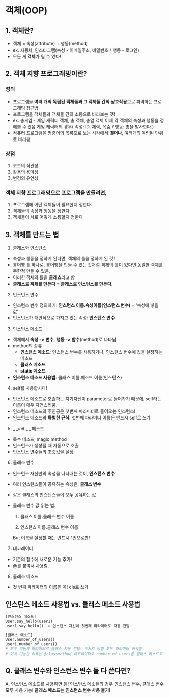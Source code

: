 # 객체(OOP)

## 1. 객체란?

- 객체 = 속성(attribute) + 행동(method)
- ex. 자동차, 인스타그램(속성 - 이메일주소, 비밀번호 / 행동 - 로그인)
- 모든 게 **객체**가 될 수 있다!

## 2. 객체 지향 프로그래밍이란?

### 정의

- 프로그램을 **여러 개의 독립된 객체들과 그 객체들 간의 상호작용**으로 파악하는 프로그래밍 접근법
- 프로그램을 객체들과 객체들 간의 소통으로 바라보는 것!
- ex. 총게임 - 게임 캐릭터 객체, 총 객체, 총알 객체 
  이제 각 객체의 속성과 행동을 정해볼 수 있음
  게임 캐릭터의 경우( 속성:  ID, 체력, 목숨 / 행동: 총을 발사한다.) 
- 컴퓨터 프로그램을 명령어의 목록으로 보는 시각에서 **벗어나**, 여러개의 독립된 단위로 바라봄

### 장점

1. 코드의 직관성
2. 활용의 용이성
3. 변경의 유연성

### 객체 지향 프로그래밍으로 프로그램을 만들려면, 

1. 프로그램에 어떤 객체들이 필요한지 정한다.
2. 객체들의 속성과 행동을 정한다.
3. 객체들이 서로 어떻게 소통할지 정한다

## 3. 객체를 만드는 법

1) 클래스와 인스턴스 

- 속성과 행동을 정하게 된다면, 객체의 틀을 정하게 된 것!
- 붕어빵 틀 하나로, 붕어빵을 만들 수 있는 것처럼 객체의 틀이 있다면 동일한 객체를 무한정 만들 수 있음. 
- 이러한 객체의 틀을 **클래스**라고 함
- **클래스로 객체를 만든다 = 클래스로 인스턴스를 만든다.**

2) 인스턴스 변수 

- 인스턴스 변수 정의하기: **인스턴스 이름.속성이름(인스턴스 변수)** = '속성에 넣을 값'
- 인스턴스가 개인적으로 가지고 있는 속성: **인스턴스 변수**

3) 인스턴스 메소드 

- 객체에서 **속성 -> 변수**, **행동 -> 함수**(method)로 나타남
- method의 종류 
  - **인스턴스 메소드**: 인스턴스 변수를 사용하거나, 인스턴스 변수에 값을 설정하는 메소드 
  - **클래스 메소드**
  - **static 메소드**
- **인스턴스 메소드 사용법**: 클래스 이름.메소드 이름(인스턴스)

4) self를 사용합시다!

- 인스턴스 메소드로 호출하는 자기자신이 parameter로 들어가기 때문에, self라는 이름이 매우 자연스러움.
- 인스턴스 메소드의 주인공은 첫번째 파라미터로 들어오는 인스턴스!
- 인스턴스 메소드의 **특별한 규칙**: 첫번째 파라미터 이름은 반드시 self로 쓰기.

5) _ __init_ _ _ 메소드

- 특수 메소드, magic method 
- 인스턴스가 생성될 때 자동으로 호출 
- 인스턴스 변수들의 초깃값을 설정 

6) 클래스 변수

- 인스턴스 자신만의 속성을 나타내는 것이, **인스턴스 변수**

- 여러 인스턴스들이 공유하는 속성은, **클래스 변수**

- 같은 클래스의 인스턴스들이 모두 공유하는 값

- 클래스 변수 값 읽는 법:

  1) 클래스 이름.클래스 변수 이름

  2) 인스턴스 이름.클래스 변수 이름

   But 이름을 설정할 때는 반드시 1번으로만!

7) 데코레이터 

- 기존의 함수에 새로운 기능 추가!
- @를 붙여서 사용함.

8) 클래스 메소드

- 첫 번째 파라미터의 이름은 꼭! cls로 쓰기

## 인스턴스 메소드 사용법 vs. 클래스 메소드 사용법

```python
[인스턴스 메소드]
User.say_hello(user1)
user1.say_hello() -> 인스턴스 자신이 첫번째 파라미터로 자동 전달

[클래스 메소드]
User.number_of_users()
user1.number_of_users()
# 모두 첫번째 파라미터로 클래스 자동 전달! 두가지 방법 모두 파라미터 비워짐
# 이게 가능한 이유는 @classmethod 데코레이터로 number_of_users를 클래스 메소드로 만들어줬기 때문!
```

## Q. 클래스 변수와 인스턴스 변수 둘 다 쓴다면?

A. 인스턴스 메소드를 사용하면 됨! 인스턴스 메소들의 경우 인스턴스 변수, 클래스 변수 모두 사용 가능!  **클래스 메소드**는 **인스턴스 변수 사용 불가!**

